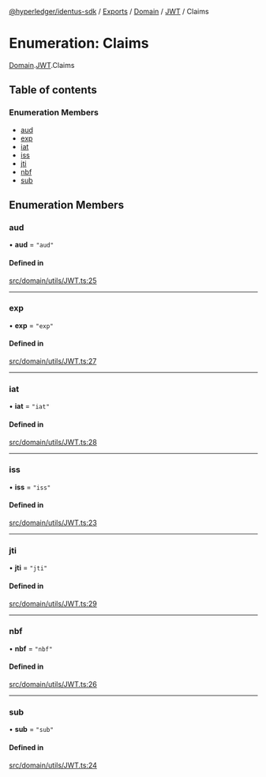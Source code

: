 [@hyperledger/identus-sdk](../README.md) / [Exports](../modules.md) / [Domain](../modules/Domain.md) / [JWT](../modules/Domain.JWT.md) / Claims

# Enumeration: Claims

[Domain](../modules/Domain.md).[JWT](../modules/Domain.JWT.md).Claims

## Table of contents

### Enumeration Members

- [aud](Domain.JWT.Claims.md#aud)
- [exp](Domain.JWT.Claims.md#exp)
- [iat](Domain.JWT.Claims.md#iat)
- [iss](Domain.JWT.Claims.md#iss)
- [jti](Domain.JWT.Claims.md#jti)
- [nbf](Domain.JWT.Claims.md#nbf)
- [sub](Domain.JWT.Claims.md#sub)

## Enumeration Members

### aud

• **aud** = ``"aud"``

#### Defined in

[src/domain/utils/JWT.ts:25](https://github.com/hyperledger-identus/sdk-ts/blob/d44afc3403bdd5cf86219cd263be20ea744f4706/src/domain/utils/JWT.ts#L25)

___

### exp

• **exp** = ``"exp"``

#### Defined in

[src/domain/utils/JWT.ts:27](https://github.com/hyperledger-identus/sdk-ts/blob/d44afc3403bdd5cf86219cd263be20ea744f4706/src/domain/utils/JWT.ts#L27)

___

### iat

• **iat** = ``"iat"``

#### Defined in

[src/domain/utils/JWT.ts:28](https://github.com/hyperledger-identus/sdk-ts/blob/d44afc3403bdd5cf86219cd263be20ea744f4706/src/domain/utils/JWT.ts#L28)

___

### iss

• **iss** = ``"iss"``

#### Defined in

[src/domain/utils/JWT.ts:23](https://github.com/hyperledger-identus/sdk-ts/blob/d44afc3403bdd5cf86219cd263be20ea744f4706/src/domain/utils/JWT.ts#L23)

___

### jti

• **jti** = ``"jti"``

#### Defined in

[src/domain/utils/JWT.ts:29](https://github.com/hyperledger-identus/sdk-ts/blob/d44afc3403bdd5cf86219cd263be20ea744f4706/src/domain/utils/JWT.ts#L29)

___

### nbf

• **nbf** = ``"nbf"``

#### Defined in

[src/domain/utils/JWT.ts:26](https://github.com/hyperledger-identus/sdk-ts/blob/d44afc3403bdd5cf86219cd263be20ea744f4706/src/domain/utils/JWT.ts#L26)

___

### sub

• **sub** = ``"sub"``

#### Defined in

[src/domain/utils/JWT.ts:24](https://github.com/hyperledger-identus/sdk-ts/blob/d44afc3403bdd5cf86219cd263be20ea744f4706/src/domain/utils/JWT.ts#L24)
